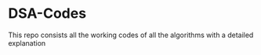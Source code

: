 # DSA-Codes
This repo consists all the working codes of all the algorithms with a detailed explanation 
